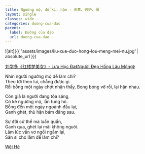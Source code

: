 ```yaml
---
title: Ngưỡng mộ, đố kị, hận - 羡慕、嫉妒、很
layout: single
classes: wide
categories: duong-cua-dao
parent:
  label: Đường của đạo
  url: duong-cua-dao
---
```


![alt]({{ 'assets/images/liu-xue-duo-hong-lou-meng-mei-nu.jpg' | absolute_url }})
> <cite>
  <a href="https://www.inkdancechinesepaintings.com/chinese-artists/liu-xue-duo_1.html" target="_blank">
  刘学多《红楼梦美女》- Lưu Học Đa《Người Đẹp Hồng Lâu Mộng》 
  </a>
</cite>

Nhìn người ngưỡng mộ để làm chi?\
Theo tới theo lui, chẳng được gì.\
Rồi bỗng một ngày chợt nhận thấy,
Bong bóng vỡ rồi, lại hận nhau.

Còn giả là người đang tỏa sáng,\
Có kẻ ngưỡng mộ, lẫn tung hô.\
Bỗng đến một ngày ngoảnh đầu lại,\
Ganh ghét, thù hận bám đằng sau.

Sự đời cứ thế mà luẩn quẩn,\
Ganh qua, ghét lại mãi không nguôi.\
Lắm lúc vẩn vơ ngồi ngẫm lại,\
Sân si cho lắm để làm chi?

> <cite>
<a target="_blank" href="https://wei-he.xyz">Wéi Hé</a>
</cite>